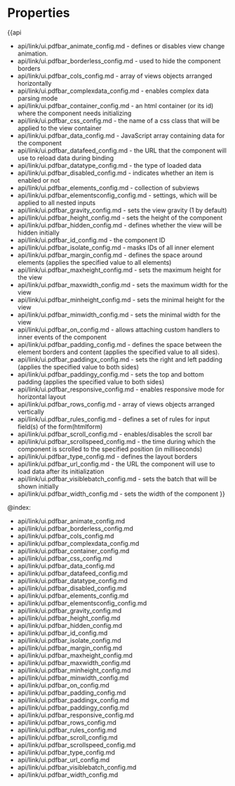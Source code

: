 Properties
==========

{{api
- api/link/ui.pdfbar_animate_config.md - defines or disables view change animation.
- api/link/ui.pdfbar_borderless_config.md - used to hide the component borders
- api/link/ui.pdfbar_cols_config.md - array of views objects arranged horizontally
- api/link/ui.pdfbar_complexdata_config.md - enables complex data parsing mode
- api/link/ui.pdfbar_container_config.md - an html container (or its id) where the component needs initializing
- api/link/ui.pdfbar_css_config.md - the name of a css class that will be applied to the view container
- api/link/ui.pdfbar_data_config.md - JavaScript array containing data for the component
- api/link/ui.pdfbar_datafeed_config.md - the URL that the component will use to reload data during binding
- api/link/ui.pdfbar_datatype_config.md - the type of loaded data
- api/link/ui.pdfbar_disabled_config.md - indicates whether an item is enabled or not
- api/link/ui.pdfbar_elements_config.md - collection of subviews
- api/link/ui.pdfbar_elementsconfig_config.md - settings, which will be applied to all nested inputs
- api/link/ui.pdfbar_gravity_config.md - sets the view gravity (1 by default)
- api/link/ui.pdfbar_height_config.md - sets the height of the component
- api/link/ui.pdfbar_hidden_config.md - defines whether the view will be hidden initially
- api/link/ui.pdfbar_id_config.md - the component ID
- api/link/ui.pdfbar_isolate_config.md - masks IDs of all inner element
- api/link/ui.pdfbar_margin_config.md - defines the space around elements (applies the specified value to all elements)
- api/link/ui.pdfbar_maxheight_config.md - sets the maximum height for the view
- api/link/ui.pdfbar_maxwidth_config.md - sets the maximum width for the view
- api/link/ui.pdfbar_minheight_config.md - sets the minimal height for the view
- api/link/ui.pdfbar_minwidth_config.md - sets the minimal width for the view
- api/link/ui.pdfbar_on_config.md - allows attaching custom handlers to inner events of the component
- api/link/ui.pdfbar_padding_config.md - defines the space between the element borders and content (applies the specified value to all sides).
- api/link/ui.pdfbar_paddingx_config.md - sets the right and left padding (applies the specified value to both sides)
- api/link/ui.pdfbar_paddingy_config.md - sets the top and bottom padding (applies the specified value to both sides)
- api/link/ui.pdfbar_responsive_config.md - enables responsive mode for horizontal layout
- api/link/ui.pdfbar_rows_config.md - array of views objects arranged vertically
- api/link/ui.pdfbar_rules_config.md - defines a set of rules for input field(s) of the form(htmlform)
- api/link/ui.pdfbar_scroll_config.md - enables/disables the scroll bar
- api/link/ui.pdfbar_scrollspeed_config.md - the time during which the component is scrolled to the specified position (in milliseconds)
- api/link/ui.pdfbar_type_config.md - defines the layout borders
- api/link/ui.pdfbar_url_config.md - the URL the component will use to load data after its initialization
- api/link/ui.pdfbar_visiblebatch_config.md - sets the batch that will be shown initially
- api/link/ui.pdfbar_width_config.md - sets the width of the component
}}

@index:
- api/link/ui.pdfbar_animate_config.md
- api/link/ui.pdfbar_borderless_config.md
- api/link/ui.pdfbar_cols_config.md
- api/link/ui.pdfbar_complexdata_config.md
- api/link/ui.pdfbar_container_config.md
- api/link/ui.pdfbar_css_config.md
- api/link/ui.pdfbar_data_config.md
- api/link/ui.pdfbar_datafeed_config.md
- api/link/ui.pdfbar_datatype_config.md
- api/link/ui.pdfbar_disabled_config.md
- api/link/ui.pdfbar_elements_config.md
- api/link/ui.pdfbar_elementsconfig_config.md
- api/link/ui.pdfbar_gravity_config.md
- api/link/ui.pdfbar_height_config.md
- api/link/ui.pdfbar_hidden_config.md
- api/link/ui.pdfbar_id_config.md
- api/link/ui.pdfbar_isolate_config.md
- api/link/ui.pdfbar_margin_config.md
- api/link/ui.pdfbar_maxheight_config.md
- api/link/ui.pdfbar_maxwidth_config.md
- api/link/ui.pdfbar_minheight_config.md
- api/link/ui.pdfbar_minwidth_config.md
- api/link/ui.pdfbar_on_config.md
- api/link/ui.pdfbar_padding_config.md
- api/link/ui.pdfbar_paddingx_config.md
- api/link/ui.pdfbar_paddingy_config.md
- api/link/ui.pdfbar_responsive_config.md
- api/link/ui.pdfbar_rows_config.md
- api/link/ui.pdfbar_rules_config.md
- api/link/ui.pdfbar_scroll_config.md
- api/link/ui.pdfbar_scrollspeed_config.md
- api/link/ui.pdfbar_type_config.md
- api/link/ui.pdfbar_url_config.md
- api/link/ui.pdfbar_visiblebatch_config.md
- api/link/ui.pdfbar_width_config.md

